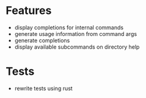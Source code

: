 # Features

- display completions for internal commands
- generate usage information from command args
- generate completions
- display available subcommands on directory help

# Tests

- rewrite tests using rust
